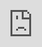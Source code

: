 ```yaml
---
title: "5.06 Install DXF Post Processor"
date: 2020-01-26T23:11:13Z
draft: false
---
```


Follow the instructions in the video below to install the DXF Post Processor from Autodesk. This will allow you to export your laser cut tool paths from Fusion 360 as a DXF file that you can open and edit in Illustrator. This is the link to the [DXF Post Processor from Autodesk](https://cam.autodesk.com/hsmposts?p=dxf).

You can install it locally in Windows or Mac. [Local install instructions.](https://knowledge.autodesk.com/support/fusion-360/learn-explore/caas/sfdcarticles/sfdcarticles/How-to-add-a-Post-Processor-to-your-Personal-Posts-in-Fusion-360.html)

You can install it in the cloud as well, then you can use it anywhere. Make sure to enable cloud libraries first. [Cloud install instructions.](https://knowledge.autodesk.com/support/fusion-360/learn-explore/caas/sfdcarticles/sfdcarticles/How-to-install-a-cloud-post-in-Fusion-360.html)

<div class="video-grid">

<div class="video-card">

## Download and Install DXF Post Process for Fusion 360

<div class="iframe-16-9-container"><iframe class="youTubeIframe" style="position: absolute; top: 0; bottom: 0; left: 0; width: 100%; height: 100%; border: 0; z-index: 1;" src="https://www.youtube.com/embed/CBu6vl6Bqos?rel=0" width="560" height="315" frameborder="0" allowfullscreen="allowfullscreen"></iframe></div>
</div>

</div>

